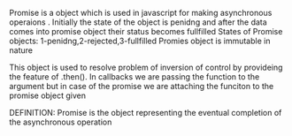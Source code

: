 Promise is a  object which is used in javascript for making asynchronous operaions . Initially the state of the object is penidng and after the data comes into promise object their status becomes fullfilled
States of Promise objects: 1-penidng,2-rejected,3-fullfilled
Promies object is immutable in nature

This object is used to resolve problem of inversion of control by provideing the feature of .then().
In callbacks we are passing the function to the argument but in case of the promise we are attaching the funciton to the promise object given

DEFINITION: Promise is the object representing the eventual completion of the asynchronous operation
